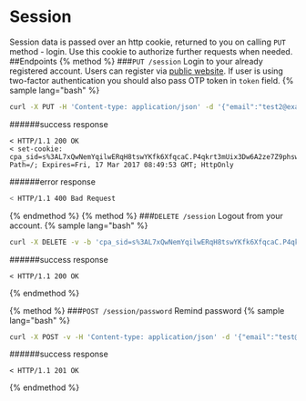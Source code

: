 # Session
Session data is passed over an http cookie, returned to you on calling `PUT` method - login. Use this cookie to authorize further requests when needed.
##Endpoints
{% method %}
###`PUT /session`
Login to your already registered account. Users can register via [public website](https://everad.com). If user is using two-factor authentication you should also pass OTP token in `token` field.
{% sample lang="bash" %}
```bash
curl -X PUT -H 'Content-type: application/json' -d '{"email":"test2@example.com", "password":"1"}' -v https://dashboard.everad.com/v2/session
```
######success response
```
< HTTP/1.1 200 OK
< set-cookie: cpa_sid=s%3AL7xQwNemYqilwERqH8tswYKfk6XfqcaC.P4qkrt3mUix3Dw6A2ze7Z9phswc%2FHIKqGYZ4YJyLYE0; Path=/; Expires=Fri, 17 Mar 2017 08:49:53 GMT; HttpOnly
```
######error response
```bash
< HTTP/1.1 400 Bad Request
```
{% endmethod %}
{% method %}
###`DELETE /session`
Logout from your account.
{% sample lang="bash" %}
```bash
curl -X DELETE -v -b 'cpa_sid=s%3AL7xQwNemYqilwERqH8tswYKfk6XfqcaC.P4qkrt3mUix3Dw6A2ze7Z9phswc%2FHIKqGYZ4YJyLYE0' https://dashboard.everad.com/v2/session
```
######success response
```
< HTTP/1.1 200 OK
```
{% endmethod %}

{% method %}
###`POST /session/password`
Remind password
{% sample lang="bash" %}
```bash
curl -X POST -v -H 'Content-type: application/json' -d '{"email":"test@example.com"}' https://dashboard.everad.com/v2/session/password
```
######success response
```
< HTTP/1.1 201 OK
```
{% endmethod %}